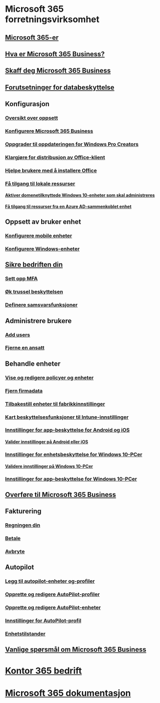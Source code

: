 # Microsoft 365 forretningsvirksomhet
## [Microsoft 365-er](index.md)
## [Hva er Microsoft 365 Business?](microsoft-365-business-overview.md)
## [Skaff deg Microsoft 365 Business](sign-up.md)
## [Forutsetninger for databeskyttelse](pre-requisites-for-data-protection.md)
## Konfigurasjon
### [Oversikt over oppsett](set-up-overview.md)
### [Konfigurere Microsoft 365 Business](set-up.md)
### [Oppgrader til oppdateringen for Windows Pro Creators](upgrade-to-windows-pro-creators-update.md)
### [Klargjøre for distribusjon av Office-klient](prepare-for-office-client-deployment.md)
### [Hjelpe brukere med å installere Office](help-users-install-office.md)
### [Få tilgang til lokale ressurser]()
#### [Aktiver domenetilknyttede Windows 10-enheter som skal administreres](manage-windows-devices.md)
#### [Få tilgang til ressurser fra en Azure AD-sammenkoblet enhet](access-resources.md)
## Oppsett av bruker enhet
### [Konfigurere mobile enheter](set-up-mobile-devices.md)
### [Konfigurere Windows-enheter](set-up-windows-devices.md)
## [Sikre bedriften din](security-features.md)
### [Sett opp MFA](set-up-mfa.md)
### [Øk trussel beskyttelsen](increase-threat-protection.md)
### [Definere samsvarsfunksjoner](set-up-compliance.md)
## Administrere brukere
### [Add users](add-users-m365b.md)
### [Fjerne en ansatt](/Office365/Admin/add-users/remove-former-employee?toc=/microsoft-365/business/toc.json&bc=/microsoft-365/business/breadcrumb/toc.json)
## Behandle enheter
### [Vise og redigere policyer og enheter](view-policies-and-devices.md)
### [Fjern firmadata](remove-company-data.md)
### [Tilbakestill enheter til fabrikkinnstillinger](reset-devices-to-factory-settings.md)
### [Kart beskyttelsesfunksjoner til Intune-innstillinger](map-protection-features-to-intune-settings.md)
### [Innstillinger for app-beskyttelse for Android og iOS](app-protection-settings-for-android-and-ios.md)
#### [Valider innstillinger på Android eller iOS](validate-settings-on-android-or-ios.md)
### [Innstillinger for enhetsbeskyttelse for Windows 10-PCer](protection-settings-for-windows-10-pcs.md)
#### [Validere innstillinger på Windows 10-PCer](validate-settings-on-windows-10-pcs.md)
### [Innstillinger for app-beskyttelse for Windows 10-PCer](protection-settings-for-windows-10-devices.md)
## [Overføre til Microsoft 365 Business](migrate-to-microsoft-365-business.md)
## Fakturering
### [Regningen din](/Office365/Admin/subscriptions-and-billing/view-your-bill-or-invoice?toc=/microsoft-365/business/toc.json&bc=/microsoft-365/business/breadcrumb/toc.json)
### [Betale](/Office365/Admin/subscriptions-and-billing/pay-for-your-subscription?toc=/microsoft-365/business/toc.json&bc=/microsoft-365/business/breadcrumb/toc.json)
### [Avbryte](/Office365/Admin/subscriptions-and-billing/cancel-your-subscription?toc=/microsoft-365/business/toc.json&bc=/microsoft-365/business/breadcrumb/toc.json)
## Autopilot
### [Legg til autopilot-enheter og-profiler](add-autopilot-devices-and-profile.md)
### [Opprette og redigere AutoPilot-profiler](create-and-edit-autopilot-profiles.md)
### [Opprette og redigere AutoPilot-enheter](create-and-edit-autopilot-devices.md)
### [Innstillinger for AutoPilot-profil](autopilot-profile-settings.md)
### [Enhetstilstander](device-states.md)
## [Vanlige spørsmål om Microsoft 365 Business](support/microsoft-365-business-faqs.md)
# [Kontor 365 bedrift](https://docs.microsoft.com/office365/enterprise)
# [Microsoft 365 dokumentasjon](https://docs.microsoft.com/microsoft-365)